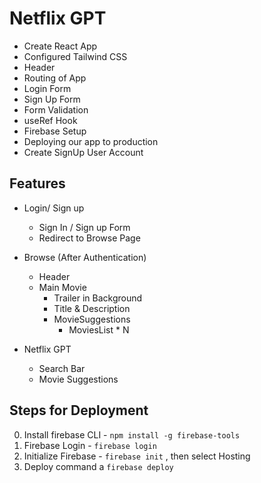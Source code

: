# Netflix GPT

- Create React App
- Configured Tailwind CSS
- Header
- Routing of App
- Login Form
- Sign Up Form
- Form Validation
- useRef Hook
- Firebase Setup
- Deploying our app to production
- Create SignUp User Account

## Features

- Login/ Sign up
  - Sign In / Sign up Form
  - Redirect to Browse Page
- Browse (After Authentication)

  - Header
  - Main Movie
    - Trailer in Background
    - Title & Description
    - MovieSuggestions
      - MoviesList \* N

- Netflix GPT
  - Search Bar
  - Movie Suggestions

## Steps for Deployment

0. Install firebase CLI - `npm install -g firebase-tools`
1. Firebase Login - `firebase login`
2. Initialize Firebase - `firebase init` , then select Hosting
3. Deploy command a `firebase deploy`
